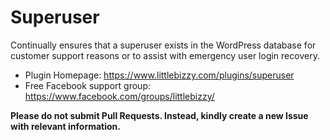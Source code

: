 # Superuser

Continually ensures that a superuser exists in the WordPress database for customer support reasons or to assist with emergency user login recovery.

* Plugin Homepage: https://www.littlebizzy.com/plugins/superuser
* Free Facebook support group: https://www.facebook.com/groups/littlebizzy/

**Please do not submit Pull Requests. Instead, kindly create a new Issue with relevant information.**
